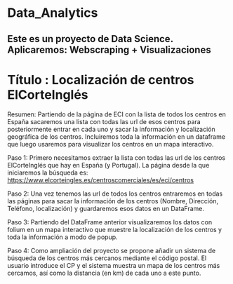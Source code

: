 # Data_Analytics

## Este es un proyecto de Data Science. Aplicaremos: Webscraping + Visualizaciones

# Título : Localización de centros ElCorteInglés

Resumen:
Partiendo de la página de ECI con la lista de todos los centros en España sacaremos una lista con todas 
las url de esos centros para posteriormente entrar en cada uno y sacar la información y localización geográfica de los centros. 
Incluiremos toda la información en un dataframe que luego usaremos para visualizar los centros en un mapa interactivo.

Paso 1:
Primero necesitamos extraer la lista con todas las url de los centros ElCorteInglés que hay en España (y Portugal).
La página desde la que iniciaremos la búsqueda es: https://www.elcorteingles.es/centroscomerciales/es/eci/centros

Paso 2:
Una vez tenemos las url de todos los centros entraremos en todas las páginas para sacar la información de los centros 
(Nombre, Dirección, Teléfono, localización) y guardaremos esos datos en un DataFrame.

Paso 3:
Partiendo del DataFrame anterior visualizaremos los datos con folium en un mapa interactivo que muestre la localización 
de los centros y toda la información a modo de popup.

Paso 4:
Como ampliación del proyecto se propone añadir un sistema de búsqueda de los centros más cercanos mediante el código postal. 
El usuario introduce el CP y el sistema muestra un mapa de los centros más cercamos, así como la distancia (en km) de cada uno a este punto.
